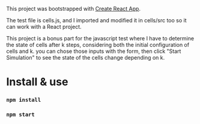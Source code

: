 This project was bootstrapped with [Create React App](https://github.com/facebook/create-react-app).

The test file is cells.js, and I imported and modified it in cells/src too so it can work with a React project.

This project is a bonus part for the javascript test where I have to determine the state of cells after k steps, considering both the initial configuration of cells and k.
you can chose those inputs with the form, then click "Start Simulation" to see the state of the cells change depending on k.

# Install & use

### `npm install`
### `npm start`

